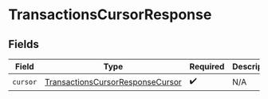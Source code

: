 # TransactionsCursorResponse


## Fields

| Field                                                                                       | Type                                                                                        | Required                                                                                    | Description                                                                                 |
| ------------------------------------------------------------------------------------------- | ------------------------------------------------------------------------------------------- | ------------------------------------------------------------------------------------------- | ------------------------------------------------------------------------------------------- |
| `cursor`                                                                                    | [TransactionsCursorResponseCursor](../../models/shared/transactionscursorresponsecursor.md) | :heavy_check_mark:                                                                          | N/A                                                                                         |
